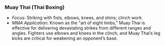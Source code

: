 ### **Muay Thai (Thai Boxing)**

- _Focus_: Striking with fists, elbows, knees, and shins; clinch work.
- _MMA Application_: Known as the "art of eight limbs," Muay Thai is effective for delivering devastating strikes from different ranges and angles. Fighters use elbows and knees in the clinch, and Muay Thai’s leg kicks are critical for weakening an opponent’s base.